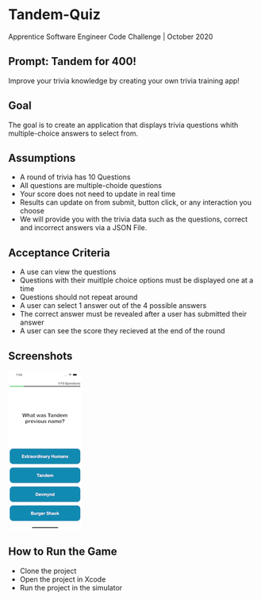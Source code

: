 # Tandem-Quiz
Apprentice Software Engineer Code Challenge | October 2020

## Prompt: Tandem for 400!
Improve your trivia knowledge by creating your own trivia training app! 

## Goal
The goal is to create an application that displays trivia questions whith multiple-choice answers to select from. 

## Assumptions
- A round of trivia has 10 Questions
- All questions are multiple-choide questions
- Your score does not need to update in real time
- Results can update on from submit, button click, or any interaction you choose
- We will provide you with the trivia data such as the questions, correct and incorrect answers via a JSON File.

## Acceptance Criteria
- A use can view the questions
- Questions with their muitlple choice options must be displayed one at a time
- Questions should not repeat around
- A user can select 1 answer out of the 4 possible answers
- The correct answer must be revealed after a user has submitted their answer
- A user can see the score they recieved at the end of the round

## Screenshots
![image](images/Trivia-Screen.png)

## How to Run the Game
- Clone the project
- Open the project in Xcode
- Run the project in the simulator
